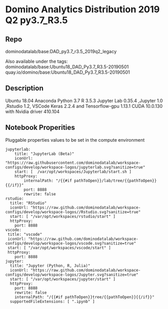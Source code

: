 # Domino Analytics Distribution 2019 Q2 py3.7_R3.5


## Repo
dominodatalab/base:DAD_py3.7_r3.5_2019q2_legacy

Also available under the tags: 
dominodatalab/base:Ubuntu18_DAD_Py3.7_R3.5-20190501
quay.io/domino/base:Ubuntu18_DAD_Py3.7_R3.5-20190501



## Description
Ubuntu 18.04
Anaconda Python 3.7
R 3.5.3
Jupyter Lab 0.35.4 ,Jupyter 1.0 ,Rstudio 1.2, VSCode
Keras 2.2.4 and Tensorflow-gpu 1.13.1
CUDA 10.0.130 with Nvidia driver 410.104


## Notebook Properities

Pluggable properties values to be set in the compute environment
```
jupyterlab:
    title: "JupyterLab (Beta)"
    iconUrl: "https://raw.githubusercontent.com/dominodatalab/workspace-configs/develop/workspace-logos/jupyterlab.svg?sanitize=true"
    start: [  /var/opt/workspaces/Jupyterlab/start.sh ]
    httpProxy:
        internalPath: "/{{#if pathToOpen}}/lab/tree/{{pathToOpen}}{{/if}}"
        port: 8888
        rewrite: false
rstudio:
  title: "RStudio"
  iconUrl: "https://raw.github.com/dominodatalab/workspace-configs/develop/workspace-logos//Rstudio.svg?sanitize=true"
  start: [ "/var/opt/workspaces/rstudio/start" ]
  httpProxy:
    port: 8888
vscode:
 title: "vscode"
 iconUrl: "https://raw.github.com/dominodatalab/workspace-configs/develop/workspace-logos/vscode.svg?sanitize=true"
 start: [ "/var/opt/workspaces/vscode/start" ]
 httpProxy:
    port: 8888
jupyter:
  title: "Jupyter (Python, R, Julia)"
  iconUrl: "https://raw.github.com/dominodatalab/workspace-configs/develop/workspace-logos/Jupyter.svg?sanitize=true"
  start: [ "/var/opt/workspaces/jupyter/start" ]
  httpProxy:
    port: 8888
    rewrite: false
    internalPath: "/{{#if pathToOpen}}tree/{{pathToOpen}}{{/if}}"
  supportedFileExtensions: [ ".ipynb" ]
```
